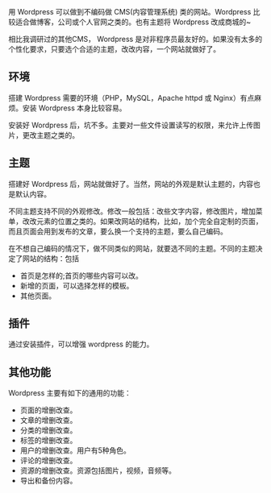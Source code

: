 用 Wordpress 可以做到不编码做 CMS(内容管理系统) 类的网站。Wordpress 比较适合做博客，公司或个人官网之类的。也有主题将 Wordpress 改成商城的~

相比我调研过的其他CMS， Wordpress 是对非程序员最友好的。如果没有太多的个性化要求，只要选个合适的主题，改改内容，一个网站就做好了。

## 环境
搭建 Wordpress 需要的环境（PHP，MySQL，Apache httpd 或 Nginx）有点麻烦。安装 Wordpress 本身比较容易。

安装好 Wordpress 后，坑不多。主要对一些文件设置读写的权限，来允许上传图片，更改主题之类的。

## 主题
搭建好 Wordpress 后，网站就做好了。当然，网站的外观是默认主题的，内容也是默认内容。

不同主题支持不同的外观修改。修改一般包括：改些文字内容，修改图片，增加菜单，改改元素的位置之类的。如果改网站的结构，比如，加个完全自定制的页面，而且页面会用到发布的文章，要么换一个支持的主题，要么自己编码。

在不想自己编码的情况下，做不同类似的网站，就要选不同的主题。不同的主题决定了网站的结构：包括
* 首页是怎样的;首页的哪些内容可以改。
* 新增的页面，可以选择怎样的模板。
* 其他页面。

## 插件
通过安装插件，可以增强 wordpress 的能力。

## 其他功能
Wordpress 主要有如下的通用的功能：
* 页面的增删改查。
* 文章的增删改查。
* 分类的增删改查。
* 标签的增删改查。
* 用户的增删改查。用户有5种角色。
* 评论的增删改查。
* 资源的增删改查。资源包括图片，视频，音频等。
* 导出和备份内容。





